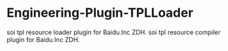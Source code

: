 # Engineering-Plugin-TPLLoader
soi tpl resource loader plugin for Baidu.Inc ZDH.
soi tpl resource compiler plugin for Baidu.Inc ZDH.
